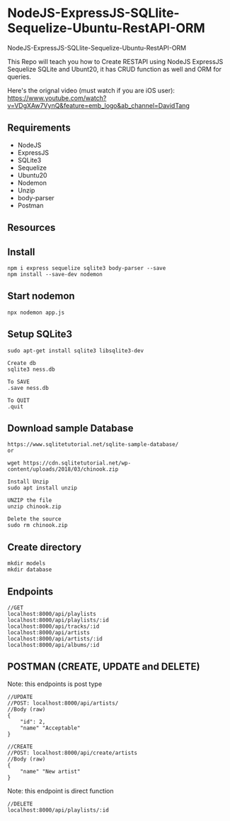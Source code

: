 # NodeJS-ExpressJS-SQLlite-Sequelize-Ubuntu-RestAPI-ORM
NodeJS-ExpressJS-SQLlite-Sequelize-Ubuntu-RestAPI-ORM

This Repo will teach you how to Create RESTAPI using NodeJS ExpressJS Sequelize SQLite and Ubunt20, it has CRUD function as well and ORM for queries.

Here's the orignal video (must watch if you are iOS user):
https://www.youtube.com/watch?v=VDgXAw7VynQ&feature=emb_logo&ab_channel=DavidTang

## Requirements
- NodeJS
- ExpressJS
- SQLite3
- Sequelize
- Ubuntu20
- Nodemon
- Unzip
- body-parser
- Postman

## Resources
[Sequilize docs]: https://sequelize.org/master/index.html
[Sqlite3 Sample Database]: https://www.sqlitetutorial.net/sqlite-sample-database/
[Postman]: https://www.postman.com/downloads/


## Install
```
npm i express sequelize sqlite3 body-parser --save
npm install --save-dev nodemon
```

## Start nodemon
```
npx nodemon app.js
```

## Setup SQLite3
```
sudo apt-get install sqlite3 libsqlite3-dev

Create db
sqlite3 ness.db

To SAVE
.save ness.db

To QUIT
.quit
```

## Download sample Database
```
https://www.sqlitetutorial.net/sqlite-sample-database/
or 

wget https://cdn.sqlitetutorial.net/wp-content/uploads/2018/03/chinook.zip

Install Unzip
sudo apt install unzip

UNZIP the file
unzip chinook.zip

Delete the source
sudo rm chinook.zip
```

## Create directory
```
mkdir models
mkdir database
```

## Endpoints
```
//GET
localhost:8000/api/playlists
localhost:8000/api/playlists/:id
localhost:8000/api/tracks/:id
localhost:8000/api/artists
localhost:8000/api/artists/:id
localhost:8000/api/albums/:id
```

## POSTMAN (CREATE, UPDATE and DELETE)
Note: this endpoints is post type
```
//UPDATE
//POST: localhost:8000/api/artists/
//Body (raw)
{
    "id": 2,
    "name" "Acceptable"
}

//CREATE
//POST: localhost:8000/api/create/artists
//Body (raw)
{
    "name" "New artist"
}
```

Note: this endpoint is direct function
```
//DELETE
localhost:8000/api/playlists/:id
```